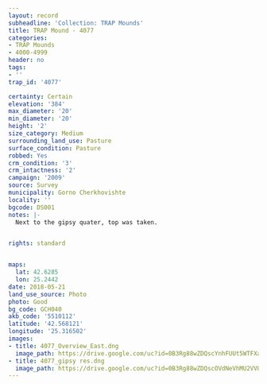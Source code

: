 ```yaml
---
layout: record
subheadline: 'Collection: TRAP Mounds'
title: TRAP Mound - 4077
categories:
- TRAP Mounds
- 4000-4999
header: no
tags:
- ''
trap_id: '4077'

certainty: Certain
elevation: '384'
max_diameter: '20'
min_diameter: '20'
height: '2'
size_category: Medium
surrounding_land_use: Pasture
surface_condition: Pasture
robbed: Yes
crm_condition: '3'
crm_intactness: '2'
campaign: '2009'
source: Survey
municipality: Gorno Cherkhovishte
locality: ''
bgcode: DS001
notes: |-
  Next to the gipsy quater, top was taken.


rights: standard


maps:
  lat: 42.6285
  lon: 25.2442
date: 2018-05-21
land_use_source: Photo
photo: Good
bg_code: GCH040
akb_code: '5510112'
latitude: '42.568121'
longitude: '25.316502'
images:
- title: 4077_Overview_East.dng
  image_path: https://drive.google.com/uc?id=0B3Rg88wZDQscYnhFUUt5WTFXaWM
- title: 4077_gipsy res.dng
  image_path: https://drive.google.com/uc?id=0B3Rg88wZDQscOVdNeVhMU2VVUlk
---
```

